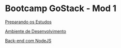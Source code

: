# Bootcamp GoStack - Mod 1

[Preparando os Estudos](Bootcamp%20GoStack%20Mod%201/Preparando%20os%20Estudos.md)

[Ambiente de Desenvolvimento](Bootcamp%20GoStack%20Mod%201/Ambiente%20de%20Desenvolvimento.md)

[Back-end com NodeJS](Bootcamp%20GoStack%20Mod%201/Back%20end%20com%20NodeJS.md)